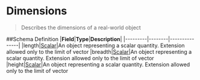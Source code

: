 # Dimensions

> Describes the dimensions of a real-world object

##Schema Definition |**Field**|**Type**|**Description**|
|---------|--------|---------------|
|length|[Scalar](/docs/core-specification/schema-reference/scalar)|An object
representing a scalar quantity. Extension allowed only to the limit of vector
|breadth|[Scalar](/docs/core-specification/schema-reference/scalar)|An object
representing a scalar quantity. Extension allowed only to the limit of vector
|height|[Scalar](/docs/core-specification/schema-reference/scalar)|An object
representing a scalar quantity. Extension allowed only to the limit of vector
